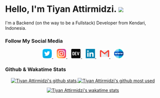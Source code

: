 # Hello, I'm Tiyan Attirmidzi. <img src="https://raw.githubusercontent.com/MartinHeinz/MartinHeinz/master/wave.gif" width="30px">

I'm a Backend (on the way to be a Fullstack) Developer from Kendari, Indonesia.

### Follow My Social Media
<p align='center'>
    <a href="https://twitter.com/onggolll" target="_blank">
        <img height="30" src="https://github.com/tiyan-attirmidzi/tiyan-attirmidzi/blob/master/assets/images/twitter.svg?raw=true">
    </a>
    &nbsp;&nbsp;
    <a href="https://instagram.com/tiyan.attirmidzi" target="_blank">
        <img height="30" src="https://github.com/tiyan-attirmidzi/tiyan-attirmidzi/blob/master/assets/images/instagram.svg?raw=true">
    </a>
    &nbsp;&nbsp;
    <a href="https://dev.to/tiyanattirmidzi" target="_blank">
        <img height="30" src="https://github.com/tiyan-attirmidzi/tiyan-attirmidzi/blob/master/assets/images/devto.svg?raw=true">
    </a>
    &nbsp;&nbsp;
    <a href="https://www.linkedin.com/in/tiyan-attirmidzi-223475156/" target="_blank">
        <img height="30" src="https://github.com/tiyan-attirmidzi/tiyan-attirmidzi/blob/master/assets/images/linkedin.svg?raw=true">
    </a>
    &nbsp;&nbsp;
    <a href="mailto:tiyanattirmidzi20@gmail.com" target="_blank">
        <img height="30" src="https://github.com/tiyan-attirmidzi/tiyan-attirmidzi/blob/master/assets/images/gmail.svg?raw=true">
    </a>
    &nbsp;&nbsp;
    <a href="https://tiyan-attirmidzi.github.io" target="_blank">
        <img height="30" src="https://github.com/tiyan-attirmidzi/tiyan-attirmidzi/blob/master/assets/images/world-wide-web.svg?raw=true">
    </a>
</div>

### Github & Wakatime Stats

<div align="center">
    <a href="https://github-readme-stats.vercel.app/api?username=tiyan-attirmidzi&count_private=true&show_icons=true&theme=react" target="_BLANK">
        <img align="center" src="https://github-readme-stats.vercel.app/api?username=tiyan-attirmidzi&count_private=true&show_icons=true&theme=react" alt="Tiyan Attirmidzi's github stats" />
    </a>
    <a href="https://github-readme-stats.vercel.app/api/top-langs/?username=tiyan-attirmidzi&show_icons=true&theme=react&layout=compact">
        <img align="center" src="https://github-readme-stats.vercel.app/api/top-langs/?username=tiyan-attirmidzi&show_icons=true&theme=react&layout=compact" alt="Tiyan Attirmidzi's github most used" />
    </a>
</div>

<p></p>

<div align="center">
    <a href="https://github-readme-stats.vercel.app/api/wakatime/?username=tiyanattirmidzi&show_icons=true&theme=react">
        <img src="https://github-readme-stats.vercel.app/api/wakatime/?username=tiyanattirmidzi&show_icons=true&theme=react" alt="Tiyan Attirmidzi's wakatime stats" />
    </a>
</div>